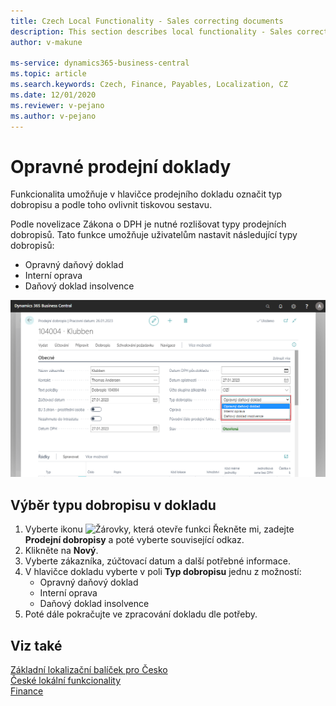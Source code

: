 ```yaml
---
title: Czech Local Functionality - Sales correcting documents 
description: This section describes local functionality - Sales correcting documents.
author: v-makune

ms-service: dynamics365-business-central
ms.topic: article
ms.search.keywords: Czech, Finance, Payables, Localization, CZ
ms.date: 12/01/2020
ms.reviewer: v-pejano
ms.author: v-pejano
---
```



# Opravné prodejní doklady
Funkcionalita umožňuje v hlavičce prodejního dokladu označit typ dobropisu a podle toho ovlivnit tiskovou sestavu.

Podle novelizace Zákona o DPH je nutné rozlišovat typy prodejních dobropisů. Tato funkce umožňuje uživatelům nastavit následující typy dobropisů:

- Opravný daňový doklad
- Interní oprava
- Daňový doklad insolvence

![Opravné prodejní doklady](Media/sales-correcting-documents.png)

## Výběr typu dobropisu v dokladu
1. Vyberte ikonu ![Žárovky, která otevře funkci Řekněte mi](../../media/ui-search/search_small.png "Řekněte mi, co chcete dělat"), zadejte **Prodejní dobropisy** a poté vyberte související odkaz.
2. Klikněte na **Nový**.
3. Vyberte zákazníka, zúčtovací datum a další potřebné informace.
3. V hlavičce dokladu vyberte v poli **Typ dobropisu** jednu z možností:
    - Opravný daňový doklad
    - Interní oprava
    - Daňový doklad insolvence
4. Poté dále pokračujte ve zpracování dokladu dle potřeby.


## Viz také

[Základní lokalizační balíček pro Česko](ui-extensions-core-localization-pack-cz.md)  
[České lokální funkcionality](czech-local-functionality.md)  
[Finance](../../finance.md)  
